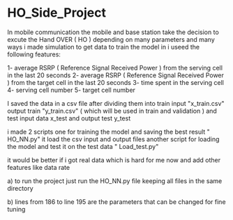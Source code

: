 # HO_Side_Project





In mobile communication the mobile and base station take the decision to excute the Hand OVER ( HO ) depending on many parameters and many ways
i made simulation to get data to train the model in i useed the following features:

1- average RSRP ( Reference Signal Received Power )  from the serving cell in the last 20 seconds
2- average RSRP ( Reference Signal Received Power ) from the target cell in the last 20 seconds
3- time spent in the serving cell
4- serving cell number
5- target cell number


I saved the data in a csv file after dividing them into train input "x_train.csv" output train "y_train.csv" ( which will be used in train and validation )
and test input data x_test and output test y_test



i made 2 scripts one for training the model and saving the best result " HO_NN.py" it load the csv input and output files
another script for loading the model and test it on the test data " Load_test.py"



it would be better if i got real data which is hard for me now and add other features like data rate




a) to run the project just run the HO_NN.py file keeping all files in the same directory



b) lines from 186 to line 195 are the parameters that can be changed for fine tuning





